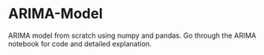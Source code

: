 # ARIMA-Model
ARIMA model from scratch using numpy and pandas. Go through the ARIMA notebook for code and detailed explanation.

